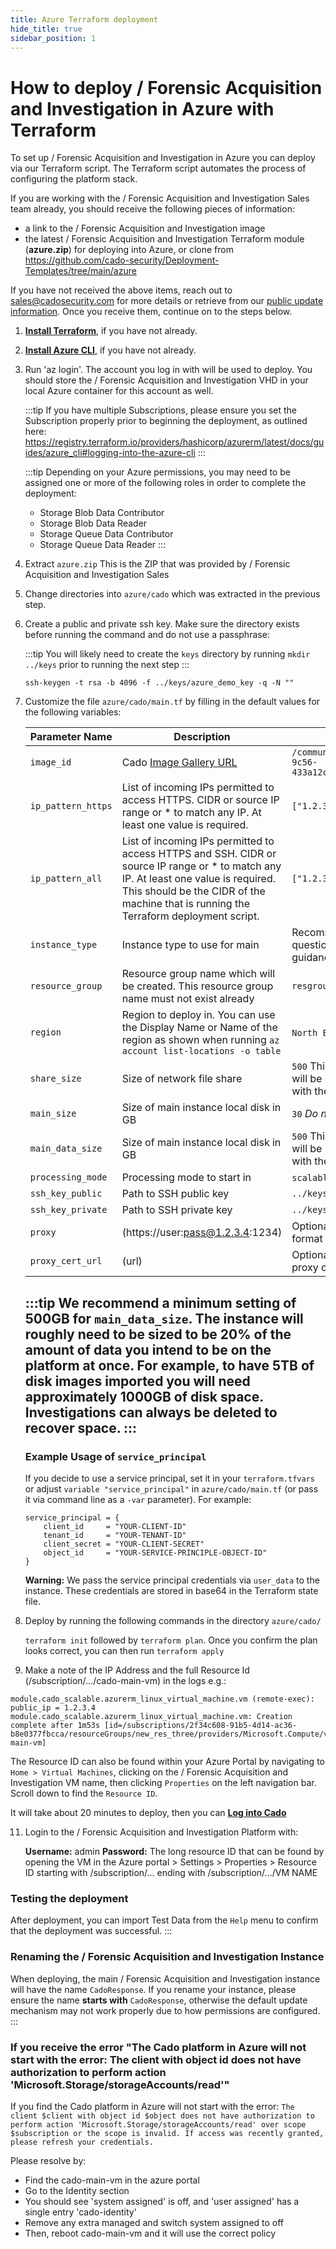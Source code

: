 ```yaml
---
title: Azure Terraform deployment
hide_title: true
sidebar_position: 1
---
```


# How to deploy / Forensic Acquisition and Investigation in Azure with Terraform

To set up / Forensic Acquisition and Investigation in Azure you can deploy via our Terraform script.  The Terraform script automates the process of configuring the platform stack.

If you are working with the / Forensic Acquisition and Investigation Sales team already, you should receive the following pieces of information:
- a link to the / Forensic Acquisition and Investigation image
- the latest / Forensic Acquisition and Investigation Terraform module (**azure.zip**) for deploying into Azure, or clone from https://github.com/cado-security/Deployment-Templates/tree/main/azure

If you have not received the above items, reach out to sales@cadosecurity.com for more details or retrieve from our [public update information](https://cado-public.s3.amazonaws.com/cado_updates_json_v2.json).
Once you receive them, continue on to the steps below.

1. **[Install Terraform](https://learn.hashicorp.com/tutorials/terraform/install-cli)**, if you have not already.

2. **[Install Azure CLI](https://docs.microsoft.com/en-us/cli/azure/install-azure-cli)**, if you have not already.

3. Run 'az login'. The account you log in with will be used to deploy.  You should store the / Forensic Acquisition and Investigation VHD in your local Azure container for this account as well.

    :::tip
    If you have multiple Subscriptions, please ensure you set the Subscription properly prior to beginning the deployment, as outlined here:  
    https://registry.terraform.io/providers/hashicorp/azurerm/latest/docs/guides/azure_cli#logging-into-the-azure-cli
    :::

    :::tip
    Depending on your Azure permissions, you may need to be assigned one or more of the following roles in order to complete the deployment:
    - Storage Blob Data Contributor
    - Storage Blob Data Reader
    - Storage Queue Data Contributor
    - Storage Queue Data Reader
    :::

6. Extract `azure.zip`  This is the ZIP that was provided by / Forensic Acquisition and Investigation Sales

7. Change directories into `azure/cado` which was extracted in the previous step.

8. Create a public and private ssh key. Make sure the directory exists before running the command and do not use a passphrase:
    
    :::tip
    You will likely need to create the `keys` directory by running `mkdir ../keys` prior to running the next step
    :::

    ```console
    ssh-keygen -t rsa -b 4096 -f ../keys/azure_demo_key -q -N ""
    ```

9. Customize the file `azure/cado/main.tf` by filling in the default values for the following variables:

    | Parameter Name | Description | Example |
    | -------------- | ----------- | ------- |
    | `image_id` | Cado [Image Gallery URL](https://cado-public.s3.amazonaws.com/cado_updates_json_v2.json) | `/communityGalleries/cadoplatform-1a38e0c7-afa4-4e0d-9c56-433a12cd67b1/images/CadoResponseV2.0/versions/2.209.0` |
    | `ip_pattern_https` | List of incoming IPs permitted to access HTTPS. CIDR or source IP range or * to match any IP.  At least one value is required. | `["1.2.3.4/32","1.2.3.5/32"]`|
    | `ip_pattern_all` | List of incoming IPs permitted to access HTTPS and SSH. CIDR or source IP range or * to match any IP. At least one value is required. This should be the CIDR of the machine that is running the Terraform deployment script. | `["1.2.3.6/32"]`  |
    | `instance_type` | Instance type to use for main | Recommended to use `Standard_D16ds_v4`  If you have questions on instance sizing, please contact support for guidance. |
    | `resource_group` | Resource group name which will be created.  This resource group name must not exist already | `resgroup123` |
    | `region` | Region to deploy in.  You can use the Display Name or Name of the region as shown when running `az account list-locations -o table` | `North Europe`, `northeurope`, `East US`, `eastus` |
    | `share_size` | Size of network file share | `500` This value is dependent on the amount of data you will be processing into the Cado platform.  Please speak with the sales or support team for proper sizing. |
    | `main_size` | Size of main instance local disk in GB | `30` *Do not change* |
    | `main_data_size` | Size of main instance local disk in GB | `500` This value is dependent on the amount of data you will be processing into the Cado platform.  Please speak with the sales or support team for proper sizing. |
    | `processing_mode` | Processing mode to start in | `scalable-vm` *Do not change* |
    | `ssh_key_public` | Path to SSH public key | `../keys/azure_demo_key.pub` |
    | `ssh_key_private` | Path to SSH private key | `../keys/azure_demo_key` |
    | `proxy` | (https://user:pass@1.2.3.4:1234) | Optional Proxy URL to use for outbound connections in format / User Pass - https://user:pass@1.2.3.4:1234 |
    | `proxy_cert_url` | (url) | Optional location of where to download and trust the proxy certificate, leave blank to use proxy without a cert. |

    :::tip
     We recommend a minimum setting of 500GB for `main_data_size`. The instance will roughly need to be sized to be 20% of the amount of data you intend to be on the platform at once. For example, to have 5TB of disk images imported you will need approximately 1000GB of disk space. Investigations can always be deleted to recover space.
    :::
    ---

    ### Example Usage of `service_principal`

    If you decide to use a service principal, set it in your `terraform.tfvars` or adjust `variable "service_principal"` in `azure/cado/main.tf` (or pass it via command line as a `-var` parameter). For example:

    ```hcl
    service_principal = {
        client_id     = "YOUR-CLIENT-ID"
        tenant_id     = "YOUR-TENANT-ID"
        client_secret = "YOUR-CLIENT-SECRET"
        object_id     = "YOUR-SERVICE-PRINCIPLE-OBJECT-ID"
    }
    ```
    **Warning:** We pass the service principal credentials via `user_data` to the instance. These credentials are stored in base64 in the Terraform state file.

9. Deploy by running the following commands in the directory `azure/cado/`

    `terraform init` followed by `terraform plan`.  Once you confirm the plan looks correct, you can then run `terraform apply`

10. Make a note of the IP Address and the full Resource Id (/subscription/.../cado-main-vm) in the logs e.g.:

```console
module.cado_scalable.azurerm_linux_virtual_machine.vm (remote-exec): public_ip = 1.2.3.4
module.cado_scalable.azurerm_linux_virtual_machine.vm: Creation complete after 1m53s [id=/subscriptions/2f34c608-91b5-4d14-ac36-b8e0377fbcca/resourceGroups/new_res_three/providers/Microsoft.Compute/virtualMachines/cado-main-vm]
```

The Resource ID can also be found within your Azure Portal by navigating to `Home > Virtual Machines`, clicking on the / Forensic Acquisition and Investigation VM name, then clicking `Properties` on the left navigation bar.  Scroll down to find the `Resource ID`.

It will take about 20 minutes to deploy, then you can **[Log into Cado](/cado/deploy/logging-in)** 

11. Login to the / Forensic Acquisition and Investigation Platform with:

    **Username:** admin
    **Password:** The long resource ID that can be found by opening the VM in the Azure portal > Settings > Properties > Resource ID starting with /subscription/... ending with /subscription/.../VM NAME

### Testing the deployment
After deployment, you can import Test Data from the `Help` menu to confirm that the deployment was successful.
:::

### Renaming the / Forensic Acquisition and Investigation Instance
When deploying, the main / Forensic Acquisition and Investigation instance will have the name `CadoResponse`.  If you rename your instance, please ensure the name **starts with** `CadoResponse`, otherwise the default update mechanism may not work properly due to how permissions are configured.
:::


### If you receive the error "The Cado platform in Azure will not start with the error: The client with object id does not have authorization to perform action 'Microsoft.Storage/storageAccounts/read'"

If you find the Cado platform in Azure will not start with the error:
```The client $client with object id $object does not have authorization to perform action 'Microsoft.Storage/storageAccounts/read' over scope $subscription or the scope is invalid. If access was recently granted, please refresh your credentials. ```

Please resolve by:
- Find the cado-main-vm in the azure portal
- Go to the Identity section
- You should see 'system assigned' is off, and 'user assigned' has a single entry 'cado-identity'
- Remove any extra managed and switch system assigned to off
- Then, reboot cado-main-vm and it will use the correct policy
